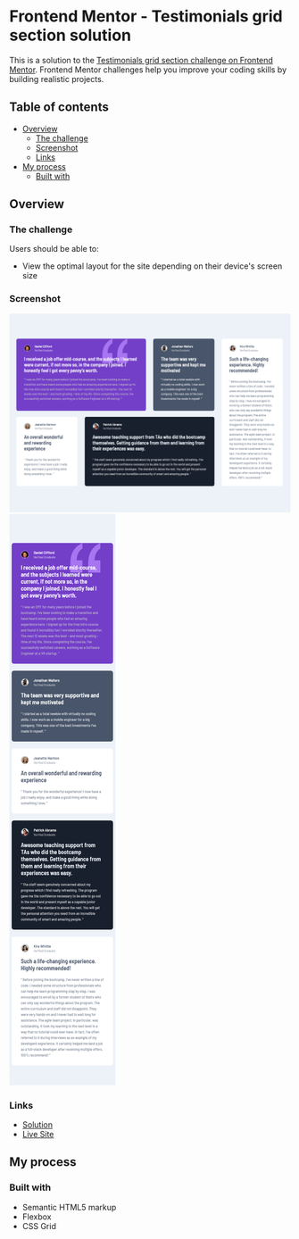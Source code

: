 # Frontend Mentor - Testimonials grid section solution

This is a solution to the [Testimonials grid section challenge on Frontend Mentor](https://www.frontendmentor.io/challenges/testimonials-grid-section-Nnw6J7Un7). Frontend Mentor challenges help you improve your coding skills by building realistic projects.

## Table of contents

-   [Overview](#overview)
    -   [The challenge](#the-challenge)
    -   [Screenshot](#screenshot)
    -   [Links](#links)
-   [My process](#my-process)
    -   [Built with](#built-with)

## Overview

### The challenge

Users should be able to:

-   View the optimal layout for the site depending on their device's screen size

### Screenshot

![](./screenshots/screenshot-desktop.png)
![](./screenshots/screenshot-mobile.png)

### Links

-   [Solution](https://github.com/kavrindev/frontendmentor/tree/main/testimonialsGridSection)
-   [Live Site](https://kavrindev.github.io/frontendmentor/testimonialsGridSection)

## My process

### Built with

-   Semantic HTML5 markup
-   Flexbox
-   CSS Grid
